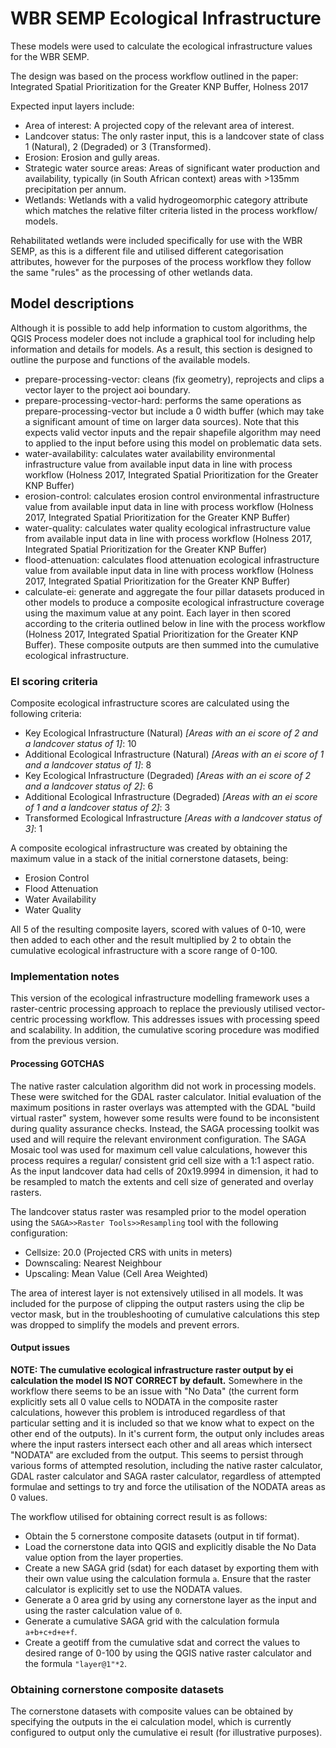 # WBR SEMP Ecological Infrastructure

These models were used to calculate the ecological infrastructure values for the WBR SEMP.

The design was based on the process workflow outlined in the paper: Integrated Spatial Prioritization for the Greater KNP Buffer, Holness 2017

Expected input layers include:

- Area of interest: A projected copy of the relevant area of interest.
- Landcover status: The only raster input, this is a landcover state of class 1 (Natural), 2 (Degraded) or 3 (Transformed).
- Erosion: Erosion and gully areas.
- Strategic water source areas: Areas of significant water production and availability, typically (in South African context) areas with >135mm precipitation per annum.
- Wetlands: Wetlands with a valid hydrogeomorphic category attribute which matches the relative filter criteria listed in the process workflow/ models.

Rehabilitated wetlands were included specifically for use with the WBR SEMP, as this is a different file and utilised different categorisation attributes, however for the purposes of the process workflow they follow the same "rules" as the processing of other wetlands data.

## Model descriptions

Although it is possible to add help information to custom algorithms, the QGIS Process modeler does not include a graphical tool for including help information and details for models. As a result, this section is designed to outline the purpose and functions of the available models.

- prepare-processing-vector: cleans (fix geometry), reprojects and clips a vector layer to the project aoi boundary.
- prepare-processing-vector-hard: performs the same operations as prepare-processing-vector but include a 0 width buffer (which may take a significant amount of time on larger data sources). Note that this expects valid vector inputs and the repair shapefile algorithm may need to applied to the input before using this model on problematic data sets.
- water-availability: calculates water availability environmental infrastructure value from available input data in line with process workflow (Holness 2017, Integrated Spatial Prioritization for the Greater KNP Buffer)
- erosion-control: calculates erosion control environmental infrastructure value from available input data in line with process workflow (Holness 2017, Integrated Spatial Prioritization for the Greater KNP Buffer)
- water-quality: calculates water quality ecological infrastructure value from available input data in line with process workflow (Holness 2017, Integrated Spatial Prioritization for the Greater KNP Buffer)
- flood-attenuation: calculates flood attenuation ecological infrastructure value from available input data in line with process workflow (Holness 2017, Integrated Spatial Prioritization for the Greater KNP Buffer)
- calculate-ei: generate and aggregate the four pillar datasets produced in other models to produce a composite ecological infrastructure coverage using the maximum value at any point. Each layer in then scored according to the criteria outlined below in line with the process workflow (Holness 2017, Integrated Spatial Prioritization for the Greater KNP Buffer). These composite outputs are then summed into the cumulative ecological infrastructure.

### EI scoring criteria

Composite ecological infrastructure scores are calculated using the following criteria:

- Key Ecological Infrastructure (Natural) *[Areas with an ei score of 2 and a landcover status of 1]*: 10
- Additional Ecological Infrastructure (Natural) *[Areas with an ei score of 1 and a landcover status of 1]*: 8
- Key Ecological Infrastructure (Degraded) *[Areas with an ei score of 2 and a landcover status of 2]*: 6
- Additional Ecological Infrastructure (Degraded) *[Areas with an ei score of 1 and a landcover status of 2]*: 3
- Transformed Ecological Infrastructure *[Areas with a landcover status of 3]*: 1

A composite ecological infrastructure was created by obtaining the maximum value in a stack of the initial cornerstone datasets, being:

- Erosion Control
- Flood Attenuation
- Water Availability
- Water Quality

All 5 of the resulting composite layers, scored with values of 0-10, were then added to each other and the result multiplied by 2 to obtain the cumulative ecological infrastructure with a score range of 0-100.

### Implementation notes

This version of the ecological infrastructure modelling framework uses a raster-centric processing approach to replace the previously utilised vector-centric processing workflow. This addresses issues with processing speed and scalability. In addition, the cumulative scoring procedure was modified from the previous version.

#### Processing GOTCHAS

The native raster calculation algorithm did not work in processing models. These were switched for the GDAL raster calculator. Initial evaluation of the maximum positions in raster overlays was attempted with the GDAL "build virtual raster" system, however some results were found to be inconsistent during quality assurance checks. Instead, the SAGA processing toolkit was used and will require the relevant environment configuration. The SAGA Mosaic tool was used for maximum cell value calculations, however this process requires a regular/ consistent grid cell size with a 1:1 aspect ratio. As the input landcover data had cells of 20x19.9994 in dimension, it had to be resampled to match the extents and cell size of generated and overlay rasters.

The landcover status raster was resampled prior to the model operation using the `SAGA>>Raster Tools>>Resampling` tool with the following configuration:
- Cellsize: 20.0 (Projected CRS with units in meters)
- Downscaling: Nearest Neighbour
- Upscaling: Mean Value (Cell Area Weighted)

The area of interest layer is not extensively utilised in all models. It was included for the purpose of clipping the output rasters using the clip be vector mask, but in the troubleshooting of cumulative calculations this step was dropped to simplify the models and prevent errors.

#### Output issues

**NOTE: The cumulative ecological infrastructure raster output by ei calculation the model IS NOT CORRECT by default.** Somewhere in the workflow there seems to be an issue with "No Data" (the current form explicitly sets all 0 value cells to NODATA in the composite raster calculations, however this problem is introduced regardless of that particular setting and it is included so that we know what to expect on the other end of the outputs). In it's current form, the output only includes areas where the input rasters intersect each other and all areas which intersect "NODATA" are excluded from the output. This seems to persist through various forms of attempted resolution, including the native raster calculator, GDAL raster calculator and SAGA raster calculator, regardless of attempted formulae and settings to try and force the utilisation of the NODATA areas as 0 values.

The workflow utilised for obtaining correct result is as follows:

- Obtain the 5 cornerstone composite datasets (output in tif format).
- Load the cornerstone data into QGIS and explicitly disable the No Data value option from the layer properties.
- Create a new SAGA grid (sdat) for each dataset by exporting them with their own value using the calculation formula `a`. Ensure that the raster calculator is explicitly set to use the NODATA values.
- Generate a 0 area grid by using any cornerstone layer as the input and using the raster calculation value of `0`.
- Generate a cumulative SAGA grid with the calculation formula `a+b+c+d+e+f`.
- Create a geotiff from the cumulative sdat and correct the values to desired range of 0-100 by using the QGIS native raster calculator and the formula `"layer@1"*2`.

### Obtaining cornerstone composite datasets

The cornerstone datasets with composite values can be obtained by specifying the outputs in the ei calculation model, which is currently configured to output only the cumulative ei result (for illustrative purposes).
